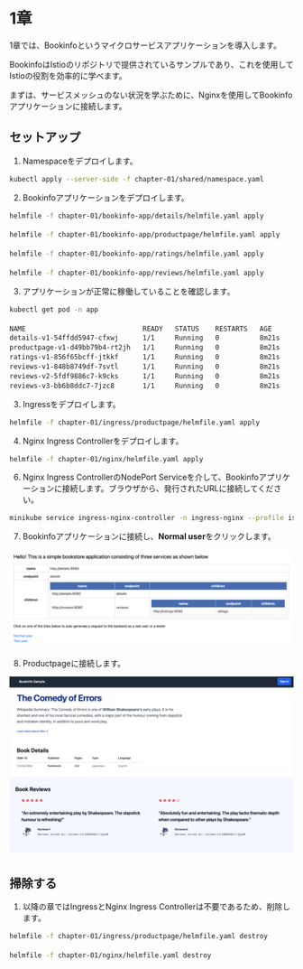 # 1章

1章では、Bookinfoというマイクロサービスアプリケーションを導入します。

BookinfoはIstioのリポジトリで提供されているサンプルであり、これを使用してIstioの役割を効率的に学べます。

まずは、サービスメッシュのない状況を学ぶために、Nginxを使用してBookinfoアプリケーションに接続します。

## セットアップ

1. Namespaceをデプロイします。

```bash
kubectl apply --server-side -f chapter-01/shared/namespace.yaml
```

2. Bookinfoアプリケーションをデプロイします。

```bash
helmfile -f chapter-01/bookinfo-app/details/helmfile.yaml apply

helmfile -f chapter-01/bookinfo-app/productpage/helmfile.yaml apply

helmfile -f chapter-01/bookinfo-app/ratings/helmfile.yaml apply

helmfile -f chapter-01/bookinfo-app/reviews/helmfile.yaml apply
```

3. アプリケーションが正常に稼働していることを確認します。

```bash
kubectl get pod -n app

NAME                             READY   STATUS    RESTARTS   AGE
details-v1-54ffdd5947-cfxwj      1/1     Running   0          8m21s
productpage-v1-d49bb79b4-rt2jh   1/1     Running   0          8m21s
ratings-v1-856f65bcff-jtkkf      1/1     Running   0          8m21s
reviews-v1-848b8749df-7svtl      1/1     Running   0          8m21s
reviews-v2-5fdf9886c7-k9cks      1/1     Running   0          8m21s
reviews-v3-bb6b8ddc7-7jzc8       1/1     Running   0          8m21s
```

3. Ingressをデプロイします。

```bash
helmfile -f chapter-01/ingress/productpage/helmfile.yaml apply
```

4. Nginx Ingress Controllerをデプロイします。

```bash
helmfile -f chapter-01/nginx/helmfile.yaml apply
```

6. Nginx Ingress ControllerのNodePort Serviceを介して、Bookinfoアプリケーションに接続します。ブラウザから、発行されたURLに接続してください。

```bash
minikube service ingress-nginx-controller -n ingress-nginx --profile istio-demo --url
```

7. Bookinfoアプリケーションに接続し、**Normal user**をクリックします。

![bookinfo](../images/bookinfo.png)

8. Productpageに接続します。

![bookinfo_productpage](../images/bookinfo_productpage.png)

## 掃除する

1. 以降の章ではIngressとNginx Ingress Controllerは不要であるため、削除します。

```bash
helmfile -f chapter-01/ingress/productpage/helmfile.yaml destroy

helmfile -f chapter-01/nginx/helmfile.yaml destroy
```
